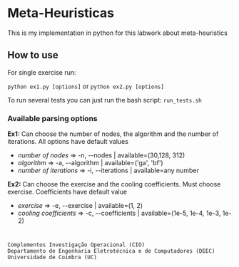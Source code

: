 # Meta-Heuristicas 
   
This is my implementation in python for this labwork about meta-heuristics

## How to use 

For single exercise run:

  `python ex1.py [options]` or `python ex2.py [options]`
  
To run several tests you can just run the bash script: `run_tests.sh`
  
### Available parsing options
 
**Ex1:** 
  Can choose the number of nodes, the algorithm and the number of iterations. All options have default values
    
  * *number of nodes* => -n, --nodes | available=(30,128, 312)
  * *algorithm* => -a, --algorithm | available=('ga', 'bf')
  * *number of iterations* => -i, --iterations | available=any number

**Ex2:**
  Can choose the exercise and the cooling coefficients. Must choose exercise. Coefficients have default value
  
  * *exercise* => -e, --exercise | available=(1, 2)
  * *cooling coefficients* => -c, --coefficients | available=(1e-5, 1e-4, 1e-3, 1e-2)
        

#
    Complementos Investigação Operacional (CIO)
    Departamento de Engenharia Eletrotécnica e de Computadores (DEEC)
    Universidade de Coimbra (UC)
 



